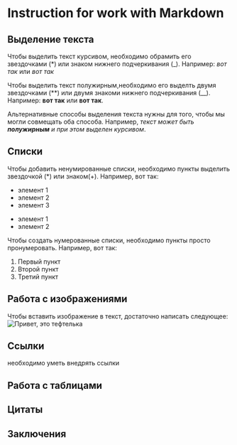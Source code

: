 # Instruction for work with Markdown
## Выделение текста

Чтобы выделить текст курсивом, необходимо обрамить его звездочками (*) или знаком нижнего подчеркивания (_). Например: *вот так* или _вот так_

Чтобы выделить текст полужирным,необходимо его выделть двумя звездочками (**) или двумя знакоми нижнего подчеркивания (__). Например: **вот так** или __вот так__.

Альтернативные способы выделения текста нужны для того, чтобы мы могли совмещать оба способа. Например, _текст может быть **полужирным** и при этом выделен курсивом_.

## Списки


Чтобы добавить ненумированные списки, необходимо пункты выделить звездочкой (*) или знаком(+).
Например, вот так:
* элемент 1
* элемент 2
* элемент 3
+ элемент 1
+ элемент 2


Чтобы создать нумерованные списки, необходимо пункты просто пронумеровать. Например, вот так:

1. Первый пункт
2. Второй пункт
3. Третий пункт
 

## Работа с изображениями

Чтобы вставить изображение в текст, достаточно написать следующее: 
![Привет, это тефтелька](cat.jpeg)
## Ссылки

необходимо уметь внедрять ссылки

## Работа с таблицами

## Цитаты

## Заключения

